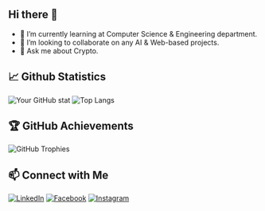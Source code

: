 ## Hi there 👋

- 🌱 I’m currently learning at Computer Science & Engineering department.
- 👯 I’m looking to collaborate on any AI & Web-based projects.
- 💬 Ask me about Crypto.
<!--
**K-KChamara/K-KChamara** is a ✨ _special_ ✨ repository because its `README.md` (this file) appears on your GitHub profile.

Here are some ideas to get you started:

- 🔭 I’m currently working on ...


- 🤔 I’m looking for help with ...

- 📫 How to reach me: ...
- 😄 Pronouns: ...
- ⚡ Fun fact: ...
-->
## 📈 Github Statistics
![Your GitHub stat](https://github-readme-stats.vercel.app/api?username=K-KChamara&show_icons=true&theme=dark)
![Top Langs](https://github-readme-stats.vercel.app/api/top-langs/?username=K-KChamara&layout=compact&theme=dark)

## 🏆 GitHub Achievements
![GitHub Trophies](https://github-profile-trophy.vercel.app/?username=K-KChamara&theme=darkhub&no-frame=true&margin-w=5)

## 📫 Connect with Me
[![LinkedIn](https://img.shields.io/badge/LinkedIn-0077B5?style=for-the-badge&logo=linkedin&logoColor=white)]((https://www.linkedin.com/in/kasun-chamara-792868294?utm_source=share&utm_campaign=share_via&utm_content=profile&utm_medium=android_app))
[![Facebook](https://img.shields.io/badge/Facebook-1877F2?style=for-the-badge&logo=facebook&logoColor=white)]([https://facebook.com/yourprofile](https://www.facebook.com/share/18xgdHsbMY/?mibextid=qi2Omg))
[![Instagram](https://img.shields.io/badge/Instagram-E4405F?style=for-the-badge&logo=instagram&logoColor=white)]([https://instagram.com/yourprofile](https://www.instagram.com/_kasun_chamara?igsh=Z2RuMXkxc3ZnN2cz))
